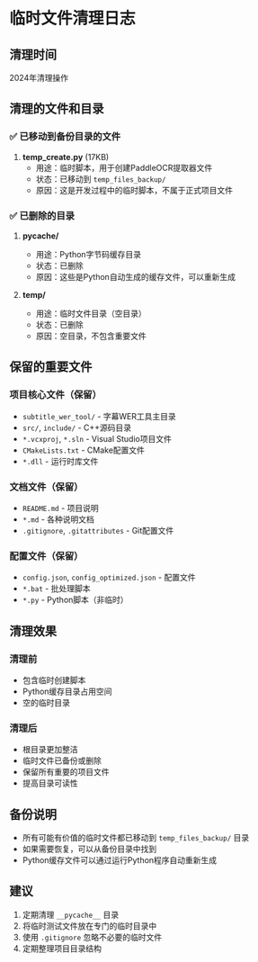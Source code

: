 # 临时文件清理日志

## 清理时间
2024年清理操作

## 清理的文件和目录

### ✅ 已移动到备份目录的文件
1. **temp_create.py** (17KB)
   - 用途：临时脚本，用于创建PaddleOCR提取器文件
   - 状态：已移动到 `temp_files_backup/`
   - 原因：这是开发过程中的临时脚本，不属于正式项目文件

### ✅ 已删除的目录
1. **__pycache__/** 
   - 用途：Python字节码缓存目录
   - 状态：已删除
   - 原因：这些是Python自动生成的缓存文件，可以重新生成

2. **temp/** 
   - 用途：临时文件目录（空目录）
   - 状态：已删除
   - 原因：空目录，不包含重要文件

## 保留的重要文件

### 项目核心文件（保留）
- `subtitle_wer_tool/` - 字幕WER工具主目录
- `src/`, `include/` - C++源码目录
- `*.vcxproj`, `*.sln` - Visual Studio项目文件
- `CMakeLists.txt` - CMake配置文件
- `*.dll` - 运行时库文件

### 文档文件（保留）
- `README.md` - 项目说明
- `*.md` - 各种说明文档
- `.gitignore`, `.gitattributes` - Git配置文件

### 配置文件（保留）
- `config.json`, `config_optimized.json` - 配置文件
- `*.bat` - 批处理脚本
- `*.py` - Python脚本（非临时）

## 清理效果

### 清理前
- 包含临时创建脚本
- Python缓存目录占用空间
- 空的临时目录

### 清理后
- 根目录更加整洁
- 临时文件已备份或删除
- 保留所有重要的项目文件
- 提高目录可读性

## 备份说明
- 所有可能有价值的临时文件都已移动到 `temp_files_backup/` 目录
- 如果需要恢复，可以从备份目录中找到
- Python缓存文件可以通过运行Python程序自动重新生成

## 建议
1. 定期清理 `__pycache__` 目录
2. 将临时测试文件放在专门的临时目录中
3. 使用 `.gitignore` 忽略不必要的临时文件
4. 定期整理项目目录结构 